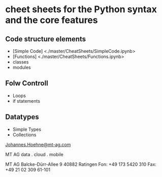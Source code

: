 # cheet sheets for the Python syntax and the core features

## Code structure elements

- [Simple Code] <./master/CheatSheets/SimpleCode.ipynb>
- [Functions] <./master/CheatSheets/Functions.ipynb>
- classes
- modules

## Folw Controll

- Loops
- if statements

## Datatypes

- Simple Types
- Collections



Johannes.Hoehne@mt-ag.com


MT AG
data . cloud . mobile

MT AG
Balcke-Dürr-Allee 9
40882 Ratingen
Fon: +49 173 5420 310
Fax: +49 21 02 309 61-101

